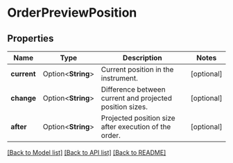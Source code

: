 # OrderPreviewPosition

## Properties

Name | Type | Description | Notes
------------ | ------------- | ------------- | -------------
**current** | Option<**String**> | Current position in the instrument. | [optional]
**change** | Option<**String**> | Difference between current and projected position sizes. | [optional]
**after** | Option<**String**> | Projected position size after execution of the order. | [optional]

[[Back to Model list]](../README.md#documentation-for-models) [[Back to API list]](../README.md#documentation-for-api-endpoints) [[Back to README]](../README.md)


